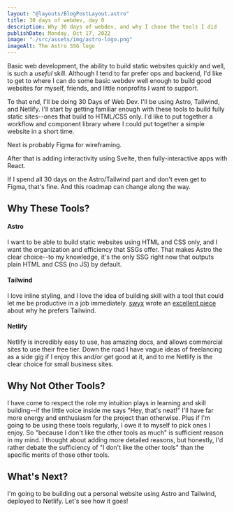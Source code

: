 ```yaml
---
layout: "@layouts/BlogPostLayout.astro"
title: 30 days of webdev, day 0 
description: Why 30 days of webdev, and why I chose the tools I did
publishDate: Monday, Oct 17, 2022
image: "./src/assets/img/astro-logo.png"
imageAlt: The Astro SSG logo
---
```


Basic web development, the ability to build static websites quickly and well, is such a *useful* skill. Although I tend to far prefer ops and backend, I'd like to get to where I can do some basic webdev well enough to build good websites for myself, friends, and little nonprofits I want to support.

To that end, I'll be doing 30 Days of Web Dev. I'll be using Astro, Tailwind, and Netlify. I'll start by getting familiar enough with these tools to build fully static sites--ones that build to HTML/CSS only. I'd like to put together a workflow and component library where I could put together a simple website in a short time.

Next is probably Figma for wireframing.

After that is adding interactivity using Svelte, then fully-interactive apps with React.

If I spend all 30 days on the Astro/Tailwind part and don't even get to Figma, that's fine. And this roadmap can change along the way.

## Why These Tools?

#### Astro

I want to be able to build static websites using HTML and CSS only, and I want the organization and efficiency that SSGs offer. That makes Astro the clear choice--to my knowledge, it's the only SSG right now that outputs plain HTML and CSS (no JS) by default.

#### Tailwind

I love inline styling, and I love the idea of building skill with a tool that could let me be productive in a job immediately. [swyx](https://twitter.com/swyx) wrote an [excellent piece](https://www.swyx.io/why-tailwind) about why he prefers Tailwind.

#### Netlify

Netlify is incredibly easy to use, has amazing docs, and allows commercial sites to use their free tier. Down the road I have vague ideas of freelancing as a side gig if I enjoy this and/or get good at it, and to me Netlify is the clear choice for small business sites.

## Why Not Other Tools?

I have come to respect the role my intuition plays in learning and skill building--if the little voice inside me says "Hey, that's neat!" I'll have far more energy and enthusiasm for the project than otherwise. Plus if I'm going to be using these tools regularly, I owe it to myself to pick ones I enjoy. So "because I don't like the other tools as much" is sufficient reason in my mind. I thought about adding more detailed reasons, but honestly, I'd rather debate the sufficiency of "I don't like the other tools" than the specific merits of those other tools.

## What's Next?

I'm going to be building out a personal website using Astro and Tailwind, deployed to Netlify. Let's see how it goes!
